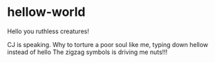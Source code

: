 # hellow-world

Hello you ruthless creatures!

CJ is speaking.
Why to torture a poor soul like me, typing down hellow instead of hello
The zigzag symbols is driving me nuts!!!
